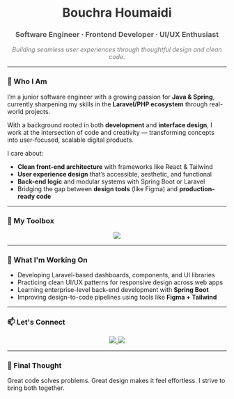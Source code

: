 <h1 align="center" style="color:#333;">Bouchra Houmaidi</h1>
<h3 align="center" style="color:#555;">Software Engineer · Frontend Developer · UI/UX Enthusiast</h3>

<p align="center" style="color:#777; font-style:italic;">
  Building seamless user experiences through thoughtful design and clean code.
</p>

---

### 🧭 Who I Am

I’m a junior software engineer with a growing passion for **Java & Spring**, currently sharpening my skills in the **Laravel/PHP ecosystem** through real-world projects.

With a background rooted in both **development** and **interface design**, I work at the intersection of code and creativity — transforming concepts into user-focused, scalable digital products.

I care about:
- **Clean front-end architecture** with frameworks like React & Tailwind
- **User experience design** that’s accessible, aesthetic, and functional
- **Back-end logic** and modular systems with Spring Boot or Laravel
- Bridging the gap between **design tools** (like Figma) and **production-ready code**

---

### 🧰 My Toolbox

<p align="center">
  <img src="https://skillicons.dev/icons?i=html,css,js,react,tailwind,php,laravel,java,spring,figma,postman,git" />
</p>

---

### 🚀 What I'm Working On

- Developing Laravel-based dashboards, components, and UI libraries
- Practicing clean UI/UX patterns for responsive design across web apps
- Learning enterprise-level back-end development with **Spring Boot**
- Improving design-to-code pipelines using tools like **Figma + Tailwind**

---

### 📫 Let's Connect

<p align="center">
  <a href="https://www.linkedin.com/in/bouchra-houmaidi" target="_blank">
    <img src="https://img.shields.io/badge/LinkedIn-Bouchra_Houmaidi-0A66C2?style=flat-square&logo=linkedin&logoColor=white" />
  </a>
  <a href="https://twitter.com/bouchrahoumaidi" target="_blank">
    <img src="https://img.shields.io/badge/Twitter-@bouchrahoumaidi-1DA1F2?style=flat-square&logo=twitter&logoColor=white" />
  </a>
</p>

---

### 📝 Final Thought

Great code solves problems. Great design makes it feel effortless. I strive to bring both together.
